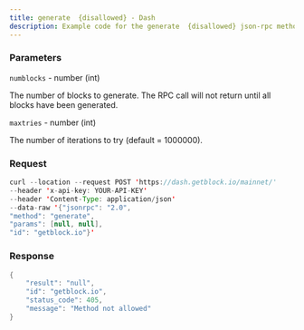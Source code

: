 ```yaml
---
title: generate  {disallowed} - Dash
description: Example code for the generate  {disallowed} json-rpc method. Сomplete guide on how to use generate  {disallowed} json-rpc in GetBlock.io Web3 documentation.
---
```


### Parameters


`numblocks` - number (int)

The number of blocks to generate. The RPC call will not return until all
blocks have been generated.

`maxtries` - number (int)

The number of iterations to try (default = 1000000).

### Request

``` java
curl --location --request POST 'https://dash.getblock.io/mainnet/' 
--header 'x-api-key: YOUR-API-KEY' 
--header 'Content-Type: application/json' 
--data-raw '{"jsonrpc": "2.0",
"method": "generate",
"params": [null, null],
"id": "getblock.io"}'
```

###  Response

``` java
{
    "result": "null",
    "id": "getblock.io",
    "status_code": 405,
    "message": "Method not allowed"
}
```

